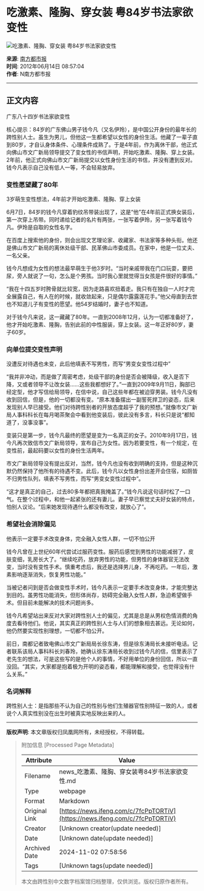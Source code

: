 # 吃激素、隆胸、穿女装 粤84岁书法家欲变性

![吃激素、隆胸、穿女装 粤84岁书法家欲变性](//x0.ifengimg.com/ucms/2019_38/AC5B8A2AE18AB61C7067AFFDBBCD12D16295DDA2_w121_h75.jpg)

**来源**: [南方都市报](http://news.ifeng.com/gundong/detail_2012_06/14/15289130_0.shtml)  
**时间**: 2012年06月14日 08:57:04  
**作者**: N南方都市报

---

## 正文内容

广东八十四岁书法家欲变性

核心提示：84岁的广东佛山男子钱今凡（又名伊玲），是中国公开身份的最年长的跨性别人士。虽生为男儿，但他这一生都希望以女性的身份生活。他藏了一辈子直到80岁，才自认身体条件、心理条件成熟了。于是4年前，作为离休干部，他正式向佛山市文广新局领导提交了变女性的书信声明，开始吃激素、隆胸、穿上女装。2年前，他正式向佛山市文广新局提交以女性身份生活的书信，并没有遭到反对。钱今凡表示自己没有低人一等，不会轻易放弃。

### 变性愿望藏了80年

3岁萌生变性想法，4年前才开始吃激素、隆胸、穿上女装

6月7日，84岁的钱今凡穿着豹纹吊带装出现了，这是“他”在4年前正式换女装后，第一次穿上吊带。同时递给记者的名片有两张，一张写着伊玲，另一张写着钱今凡。伊玲是自取的女性名字。

在百度上搜索他的身份，则会出现文艺理论家、收藏家、书法家等多种头衔。他还是佛山市文广新局的离休处级干部、民革佛山市委成员。在家中，他是一位丈夫、一名父亲。

钱今凡想成为女性的想法最早萌生于他3岁时。“当时亲戚带我在门口玩耍，要把尿，旁人就说了一句，怎么是个男孩。当时我心里就觉得当女孩是件很好的事情。”

“我在十四五岁时胯骨就比较宽，因为走路喜欢扭着走。我只有在独自一人时才完全展露自己，有人在的时候，就收敛起来，只是偶尔露露莲花手。”他父母直到去世也不知道儿子有变性的愿望。他54岁结婚时，妻子也不知道。

对于钱今凡来说，这一藏藏了80年。一直到2008年12月，认为一切都准备好了，他才开始吃激素、隆胸，告别此前的中性服装，穿上女装。这一年正好80岁，妻子60岁。

### 向单位提交变性声明

没遭反对待遇也未变，此后他填表不写男性，而写“男变女变性过程中”

“我并非冲动，而是做了周密考虑，处级干部的身份是否会被降级，收入是否下降，又或者领导不让改女装……这些我都想好了。”一直到2009年9月11日，胸部已经定型，他才写信给局领导，在信中说，自己这些年都在被迫穿男装。钱今凡没有收到回信，但是，他的一切都没有变。“原本准备摆出一副誓死捍卫的姿态，后来发现别人早已接受。他们对待跨性别者的开放态度超乎了我的预想。”就像市文广新局人事科科长在每月喝茶聚会中看到他变装后，彼此没有多言，科长只是说“都知道了，没事没事”。

变装只是第一步，钱今凡最终的愿望是变为一名真正的女子。2010年9月17日，钱今凡再次致信市文广新局领导，宣布自己为女性。因为若要变性，有一个规定，在变性前，最起码要以女性的身份生活两年。

市文广新局领导没有提出反对，当然，钱今凡也没有收到明确的支持，但是这种沉默仍然保持了他所有的待遇不变。此后，钱今凡以女性身份出差开会住宿，如厕皆不归男性队列，填表不写男性，而写“男变女变性过程中”。

“这才是真正的自己，过去80多年都把真我掩盖了。”钱今凡说这句话时松了一口气。在整个过程中，和他一起紧张的还有妻儿。妻子早已察觉丈夫好女装的特点，怕别人议论。“后来她发现待遇什么都没有改变，就放心了”。

### 希望社会消除偏见

他表示一定要手术改变身体，完全融入女性人群，一切不怕公开

钱今凡曾在上世纪60年代尝试过服药变性。服药后感觉到男性的功能减弱了，皮肤变细，乳房长大了。“继续吃药，放弃男性的功能，但男性的身体器官无法改变，当时没有变性手术。慎重考虑后，我还是选择男儿身，不再吃药。一年后，激素影响逐渐消失，恢复男性功能。”

当被记者问到是否会做变性手术时，钱今凡表示一定要手术改变身体，才能完整达到目的。虽男性功能消失，但形体尚存，妨碍完全融入女性人群，急迫希望做手术。但目前未能解决的技术问题尚多。

钱今凡希望站出来反对大家对跨性别人士的偏见，尤其是总是从男权色情消费的角度去看待他们。他说，其实真正的跨性别人士与人们的想象相去甚远。无论如何，他仍然要实现性别理想，一切都不怕公开。

前日，南都记者致电佛山市文广新局局长徐东涛，但是徐东涛局长未接听电话。记者联系该局人事科科长刘春玲，她确认徐东涛局长收到过钱今凡的信，信里表示了老先生的想法，可是这些写的是他个人的事情，不好用单位的身份回信，所以一直没回。“其实，大家都是抱着极为开明的姿态看，都能理解和接受，也觉得没有什么关系。”

### 名词解释

跨性别人士：是指那些不认为自己的性别与他们生殖器官性别特征一致的人，或者说个人真实性别没在出生时被真实地反映出来的人。

---

**版权声明**: 本文章版权归凤凰网所有，未经授权，不得转载。

> 附加信息 [Processed Page Metadata]
>
> | Attribute       | Value                                  |
> |-----------------|----------------------------------------|
> | Filename        | news_吃激素、隆胸、穿女装粤84岁书法家欲变性.md                             |
> | Type            | webpage                                 |
> | Format          | Markdown                               |
> | Original Link   | [https://news.ifeng.com/c/7fcPpTORTiV](https://news.ifeng.com/c/7fcPpTORTiV)                       |
> | Creator         | [Unknown creator(update needed)]                              |
> | Date            | [Unknown date(update needed)]                                 |
> | Archived Date   | 2024-11-02 07:58:56                             |
> | Tags            | [Unknown tags(update needed)]                                 |
>
> 本文由跨性别中文数字档案馆归档整理，仅供浏览。版权归原作者所有。
>